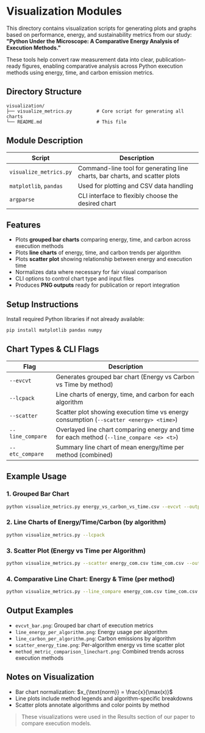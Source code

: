 # Visualization Modules

This directory contains visualization scripts for generating plots and graphs based on performance, energy, and sustainability metrics from our study:
**"Python Under the Microscope: A Comparative Energy Analysis of Execution Methods."**

These tools help convert raw measurement data into clear, publication-ready figures, enabling comparative analysis across Python execution methods using energy, time, and carbon emission metrics.

## Directory Structure

```
visualization/
├── visualize_metrics.py         # Core script for generating all charts
└── README.md                    # This file
```

## Module Description

| Script                 | Description                                                                 |
| ---------------------- | --------------------------------------------------------------------------- |
| `visualize_metrics.py` | Command-line tool for generating line charts, bar charts, and scatter plots |
| `matplotlib`, `pandas` | Used for plotting and CSV data handling                                     |
| `argparse`             | CLI interface to flexibly choose the desired chart                          |

## Features

* Plots **grouped bar charts** comparing energy, time, and carbon across execution methods
* Plots **line charts** of energy, time, and carbon trends per algorithm
* Plots **scatter plot** showing relationship between energy and execution time
* Normalizes data where necessary for fair visual comparison
* CLI options to control chart type and input files
* Produces **PNG outputs** ready for publication or report integration

## Setup Instructions

Install required Python libraries if not already available:

```bash
pip install matplotlib pandas numpy
```

## Chart Types & CLI Flags

| Flag             | Description                                                                               |
| ---------------- | ----------------------------------------------------------------------------------------- |
| `--evcvt`        | Generates grouped bar chart (Energy vs Carbon vs Time by method)                          |
| `--lcpack`       | Line charts of energy, time, and carbon for each algorithm                                |
| `--scatter`      | Scatter plot showing execution time vs energy consumption (`--scatter <energy> <time>`)   |
| `--line_compare` | Overlayed line chart comparing energy and time for each method (`--line_compare <e> <t>`) |
| `--etc_compare`  | Summary line chart of mean energy/time per method (combined)                              |


## Example Usage

### 1. Grouped Bar Chart

```bash
python visualize_metrics.py energy_vs_carbon_vs_time.csv --evcvt --output_file evcvt_bar.png
```

### 2. Line Charts of Energy/Time/Carbon (by algorithm)

```bash
python visualize_metrics.py --lcpack
```

### 3. Scatter Plot (Energy vs Time per Algorithm)

```bash
python visualize_metrics.py --scatter energy_com.csv time_com.csv --output_file scatter_energy_time.png
```

### 4. Comparative Line Chart: Energy & Time (per method)

```bash
python visualize_metrics.py --line_compare energy_com.csv time_com.csv --output_file comparison_linechart.png
```

## Output Examples

* `evcvt_bar.png`: Grouped bar chart of execution metrics
* `line_energy_per_algorithm.png`: Energy usage per algorithm
* `line_carbon_per_algorithm.png`: Carbon emissions by algorithm
* `scatter_energy_time.png`: Per-algorithm energy vs time scatter plot
* `method_metric_comparison_linechart.png`: Combined trends across execution methods


## Notes on Visualization

* Bar chart normalization: $x_{\text{norm}} = \frac{x}{\max(x)}$
* Line plots include method legends and algorithm-specific breakdowns
* Scatter plots annotate algorithms and color points by method

> These visualizations were used in the Results section of our paper to compare execution models.